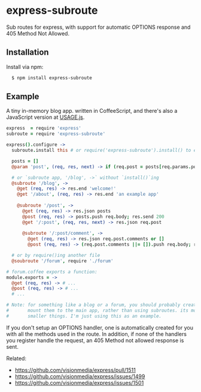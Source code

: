 # express-subroute

Sub routes for express, with support for automatic OPTIONS response and 405
Method Not Allowed.

## Installation

Install via npm:

```bash
  $ npm install express-subroute
```

## Example
A tiny in-memory blog app. written in CoffeeScript, and there's also a JavaScript version
at [USAGE.js](https://github.com/shesek/express-subroute/blob/master/USAGE.js).

```coffee
express  = require 'express'
subroute = require 'express-subroute'

express().configure ->
  subroute.install this # or require('express-subroute').install() to enable globally

  posts = []
  @param 'post', (req, res, next) -> if (req.post = posts[req.params.post])? then do next else res.send 404

  # or `subroute app, '/blog', ->` without `install()`ing
  @subroute '/blog', ->
    @get (req, res) -> res.end 'welcome!'
    @get '/about', (req, res) -> res.end 'an example app'
    
    @subroute '/post', ->
      @get (req, res) -> res.json posts
      @post (req, res) -> posts.push req.body; res.send 200
      @get '/:post', (req, res, next) -> res.json req.post
 
      @subroute '/:post/comment', ->
        @get (req, res) -> res.json req.post.comments or []
        @post (req, res) -> (req.post.comments ||= []).push req.body; res.send 200

  # or by require()ing another file
  @soubroute '/forum', require './forum'

# forum.coffee exports a function:
module.exports = ->
  @get (req, res) -> # ...
  @post (req, res) -> # ...
  # ...

# Note: for something like a blog or a forum, you should probably create sub-apps and
#       mount them to the main app, rather than using subroutes. its more suitable for
#       smaller things. I'm just using this as an example.
```

If you don't setup an OPTIONS handler, one is automatically created for you
with all the methods used in the route. In addition, if none of the handlers
you register handle the request, an 405 Method not allowed response is sent.

Related:

- https://github.com/visionmedia/express/pull/1511
- https://github.com/visionmedia/express/issues/1499
- https://github.com/visionmedia/express/issues/1501

